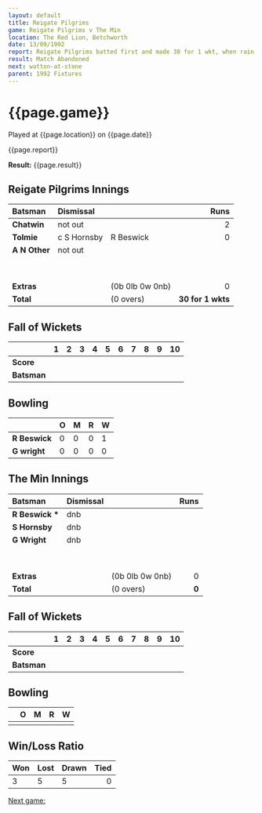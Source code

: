 ```yaml
---
layout: default
title: Reigate Pilgrims
game: Reigate Pilgrims v The Min
location: The Red Lion, Betchworth
date: 13/09/1992
report: Reigate Pilgrims batted first and made 30 for 1 wkt, when rain stopped play
result: Match Abandoned
next: watton-at-stone
parent: 1992 Fixtures
---
```


# {{page.game}}

Played at {{page.location}} on {{page.date}}

{{page.report}}

**Result:** {{page.result}}

## Reigate Pilgrims Innings

| Batsman | Dismissal |  | Runs |
|:---|:---|---|---:|
| **Chatwin** | not out |  | 2 | 
| **Tolmie** | c S Hornsby | R Beswick | 0 | 
| **A N Other** | not out |  |  | 
|  |  |  |  | 
|  |  |  |  | 
|  |  |  |  |
|  |  |  |  |
|  |  |  |  |
|  |  |  |  |
|  |  |  |  |
|  |  |  |  |
| **Extras** | | (0b 0lb 0w 0nb) | 0 | 
| **Total** | | (0 overs) | **30 for 1 wkts** | 

## Fall of Wickets

| | 1 | 2 | 3 | 4 | 5 | 6 | 7 | 8 | 9 | 10 |
|---|:---:|:---:|:---:|:---:|:---:|:---:|:---:|:---:|:---:|:---:|
| **Score** |  |  |  |  |  |  |  |  |  |  |
| **Batsman** |  |  |  |  |  |  |  |  |  |  |

## Bowling

| | O | M | R | W |
|---|:---|:---|:---|:---|
| **R Beswick** | 0 | 0 | 0 | 1 | 
| **G wright** | 0 | 0 | 0 | 0 | 


## The Min Innings

| Batsman | Dismissal |  | Runs |
|:---|:---|---|---:|
| **R Beswick &#42;** | dnb |  |  | 
| **S Hornsby** | dnb |  |  |
| **G Wright** | dnb |  |  | 
|  |  |  |  |
|  |  |  |  |
|  |  |  |  |
|  |  |  |  |
|  |  |  |  |
|  |  |  |  |
|  |  |  |  |
|  |  |  |  |
| **Extras** | | (0b 0lb 0w 0nb) | 0 | 
| **Total** | | (0 overs) | **0** | 

## Fall of Wickets

| | 1 | 2 | 3 | 4 | 5 | 6 | 7 | 8 | 9 | 10 |
|---|:---:|:---:|:---:|:---:|:---:|:---:|:---:|:---:|:---:|:---:|
| **Score** |  |  |  |  |  |  |  |  |  |  |
| **Batsman** |  |  |  |  |  |  |  |  |  |  |

## Bowling

| | O | M | R | W |
|---|:---|:---|:---|:---|
|  |  |  |  |  | 


## Win/Loss Ratio

| Won | Lost | Drawn | Tied |
|:---|:---|:---|---:|
| 3 | 5 | 5 | 0 |

[Next game:]({{page.next}})